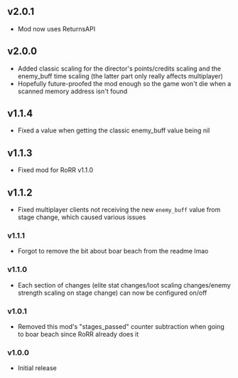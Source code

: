 ## v2.0.1

- Mod now uses ReturnsAPI

## v2.0.0

- Added classic scaling for the director's points/credits scaling and the enemy_buff time scaling (the latter part only really affects multiplayer)
- Hopefully future-proofed the mod enough so the game won't die when a scanned memory address isn't found

## v1.1.4

- Fixed a value when getting the classic enemy_buff value being nil

## v1.1.3

- Fixed mod for RoRR v1.1.0

## v1.1.2

- Fixed multiplayer clients not receiving the new `enemy_buff` value from stage change, which caused various issues

### v1.1.1

- Forgot to remove the bit about boar beach from the readme lmao

### v1.1.0

- Each section of changes (elite stat changes/loot scaling changes/enemy strength scaling on stage change) can now be configured on/off

### v1.0.1

- Removed this mod's "stages_passed" counter subtraction when going to boar beach since RoRR already does it

### v1.0.0

- Initial release